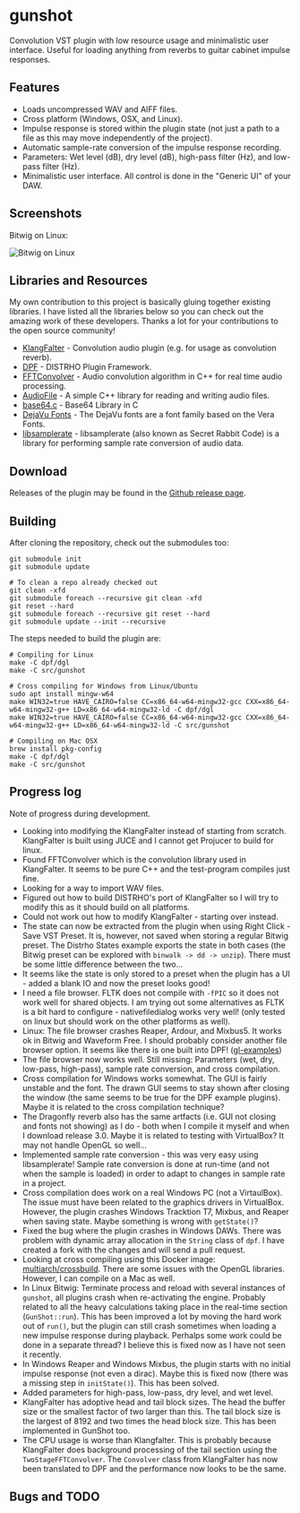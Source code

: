 # gunshot

Convolution VST plugin with low resource usage and minimalistic user interface. Useful for loading anything from reverbs to guitar cabinet impulse responses.

## Features

- Loads uncompressed WAV and AIFF files.
- Cross platform (Windows, OSX, and Linux).
- Impulse response is stored within the plugin state (not just a path to a file as this may move independently of the project).
- Automatic sample-rate conversion of the impulse response recording.
- Parameters: Wet level (dB), dry level (dB), high-pass filter (Hz), and low-pass filter (Hz).
- Minimalistic user interface. All control is done in the "Generic UI" of your DAW.

## Screenshots

Bitwig on Linux:

![Bitwig on Linux](https://soerenbnoergaard.github.com/gunshot/doc/screenshot_linux_bitwig.png)

## Libraries and Resources

My own contribution to this project is basically gluing together existing libraries. I have listed all the libraries below so you can check out the amazing work of these developers. Thanks a lot for your contributions to the open source community!

- [KlangFalter](https://github.com/HiFi-LoFi/KlangFalter) - Convolution audio plugin (e.g. for usage as convolution reverb).
- [DPF](https://github.com/DISTRHO/DPF) - DISTRHO Plugin Framework.
- [FFTConvolver](https://github.com/HiFi-LoFi/FFTConvolver) - Audio convolution algorithm in C++ for real time audio processing.
- [AudioFile](https://github.com/adamstark/AudioFile) - A simple C++ library for reading and writing audio files.
- [base64.c](https://github.com/joedf/base64.c) - Base64 Library in C
- [DejaVu Fonts](https://dejavu-fonts.github.io/) - The DejaVu fonts are a font family based on the Vera Fonts.
- [libsamplerate](https://github.com/erikd/libsamplerate) - libsamplerate (also known as Secret Rabbit Code) is a library for performing sample rate conversion of audio data.

## Download

Releases of the plugin may be found in the [Github release page](https://github.com/soerenbnoergaard/gunshot/releases).

## Building

After cloning the repository, check out the submodules too:

    git submodule init
    git submodule update

    # To clean a repo already checked out
    git clean -xfd
    git submodule foreach --recursive git clean -xfd
    git reset --hard
    git submodule foreach --recursive git reset --hard
    git submodule update --init --recursive

The steps needed to build the plugin are:

    # Compiling for Linux
    make -C dpf/dgl
    make -C src/gunshot

    # Cross compiling for Windows from Linux/Ubuntu
    sudo apt install mingw-w64
    make WIN32=true HAVE_CAIRO=false CC=x86_64-w64-mingw32-gcc CXX=x86_64-w64-mingw32-g++ LD=x86_64-w64-mingw32-ld -C dpf/dgl
    make WIN32=true HAVE_CAIRO=false CC=x86_64-w64-mingw32-gcc CXX=x86_64-w64-mingw32-g++ LD=x86_64-w64-mingw32-ld -C src/gunshot

    # Compiling on Mac OSX
    brew install pkg-config
    make -C dpf/dgl
    make -C src/gunshot


## Progress log

Note of progress during development.

- Looking into modifying the KlangFalter instead of starting from scratch. KlangFalter is built using JUCE and I cannot get Projucer to build for linux.
- Found FFTConvolver which is the convolution library used in KlangFalter. It seems to be pure C++ and the test-program compiles just fine.
- Looking for a way to import WAV files.
- Figured out how to build DISTRHO's port of KlangFalter so I will try to modify this as it should build on all platforms.
- Could not work out how to modify KlangFalter - starting over instead.
- The state can now be extracted from the plugin when using Right Click - Save VST Preset. It is, however, not saved when storing a regular Bitwig preset. The Distrho States example exports the state in both cases (the Bitwig preset can be explored with `binwalk -> dd -> unzip`). There must be some little difference between the two...
- It seems like the state is only stored to a preset when the plugin has a UI - added a blank IO and now the preset looks good!
- I need a file browser. FLTK does not compile with `-fPIC` so it does not work well for shared objects. I am trying out some alternatives as FLTK is a bit hard to configure - nativefiledialog works very well! (only tested on linux but should work on the other platforms as well).
- Linux: The file browser crashes Reaper, Ardour, and Mixbus5. It works ok in Bitwig and Waveform Free. I should probably consider another file browser option. It seems like there is one built into DPF! ([gl-examples](https://github.com/DISTRHO/gl-examples/blob/master/examples/file-browser.cpp))
- The file browser now works well. Still missing: Parameters (wet, dry, low-pass, high-pass), sample rate conversion, and cross compilation.
- Cross compilation for Windows works somewhat. The GUI is fairly unstable and the font. The drawn GUI seems to stay shown after closing the window (the same seems to be true for the DPF example plugins). Maybe it is related to the cross compilation technique?
- The Dragonfly reverb also has the same artfacts (i.e. GUI not closing and fonts not showing) as I do - both when I compile it myself and when I download release 3.0. Maybe it is related to testing with VirtualBox? It may not handle OpenGL so well...
- Implemented sample rate conversion - this was very easy using libsamplerate! Sample rate conversion is done at run-time (and not when the sample is loaded) in order to adapt to changes in sample rate in a project.
- Cross compilation does work on a real Windows PC (not a VirtaulBox). The issue must have been related to the graphics drivers in VirtualBox. However, the plugin crashes Windows Tracktion T7, Mixbus, and Reaper when saving state. Maybe something is wrong with `getState()`?
- Fixed the bug where the plugin crashes in Windows DAWs. There was problem with dynamic array allocation in the `String` class of `dpf`. I have created a fork with the changes and will send a pull request.
- Looking at cross compiling using this Docker image: [multiarch/crossbuild](https://hub.docker.com/r/multiarch/crossbuild). There are some issues with the OpenGL libraries. However, I can compile on a Mac as well.
- In Linux Bitwig: Terminate process and reload with several instances of `gunshot`, all plugins crash when re-activating the engine. Probably related to all the heavy calculations taking place in the real-time section (`GunShot::run`). This has been improved a lot by moving the hard work out of `run()`, but the plugin can still crash sometimes when loading a new impulse response during playback. Perhalps some work could be done in a separate thread? I believe this is fixed now as I have not seen it recently.
- In Windows Reaper and Windows Mixbus, the plugin starts with no initial impulse response (not even a dirac). Maybe this is fixed now (there was a missing step in `initState()`). This has been solved.
- Added parameters for high-pass, low-pass, dry level, and wet level.
- KlangFalter has adoptive head and tail block sizes. The head the buffer size or the smallest factor of two larger than this. The tail block size is the largest of 8192 and two times the head block size. This has been implemented in GunShot too.
- The CPU usage is worse than Klangfalter. This is probably because KlangFalter does background processing of the tail section using the `TwoStageFFTConvolver`. The `Convolver` class from KlangFalter has now been translated to DPF and the performance now looks to be the same.

## Bugs and TODO
